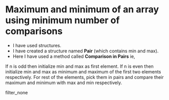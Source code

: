 # Maximum and minimum of an array using minimum number of comparisons
 - I have used structures.
 - I have created a structure named **Pair** (which contains min and max). 
 - Here I have used a method called **Comparison in Pairs** ie,
 
If n is odd then initialize min and max as first element. 
If n is even then initialize min and max as minimum and maximum of the first two elements respectively. 
For rest of the elements, pick them in pairs and compare their 
maximum and minimum with max and min respectively. 

filter_none
